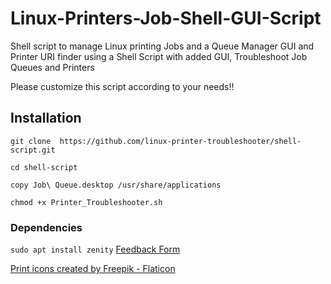 # Linux-Printers-Job-Shell-GUI-Script
Shell script to manage Linux printing Jobs and 
a Queue Manager GUI and Printer URI finder 
using a Shell Script with added GUI, Troubleshoot Job Queues and Printers

Please customize this script according to your needs!!

## Installation
```git clone  https://github.com/linux-printer-troubleshooter/shell-script.git   ```

```cd shell-script ```

```copy Job\ Queue.desktop /usr/share/applications ```

```chmod +x Printer_Troubleshooter.sh ```

### Dependencies
```sudo apt install zenity```
 <a href="javascript:void( window.open( 'https://form.jotform.com/223103545577455', 'blank', 'scrollbars=yes, toolbar=no, width=700, height=500' ) ) "> Feedback Form </a>

 
 
<a href="https://www.flaticon.com/free-icons/print" title="print icons">Print icons created by Freepik - Flaticon</a>
